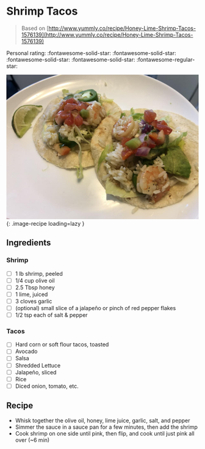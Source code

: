 # Shrimp Tacos

> Based on [http://www.yummly.co/recipe/Honey-Lime-Shrimp-Tacos-1576139](http://www.yummly.co/recipe/Honey-Lime-Shrimp-Tacos-1576139)

<!-- {cts} rating=4; (User can specify rating on scale of 1-5) -->

Personal rating: :fontawesome-solid-star: :fontawesome-solid-star: :fontawesome-solid-star: :fontawesome-solid-star: :fontawesome-regular-star:

<!-- {cte} -->

<!-- {cts} name_image=shrimp_tacos.jpg; (User can specify image name) -->

![shrimp_tacos.jpg](./shrimp_tacos.jpg){: .image-recipe loading=lazy }

<!-- {cte} -->

## Ingredients

### Shrimp

- [ ] 1 lb shrimp, peeled
- [ ] 1/4 cup olive oil
- [ ] 2.5 Tbsp honey
- [ ] 1 lime, juiced
- [ ] 3 cloves garlic
- [ ] (optional) small slice of a jalapeño or pinch of red pepper flakes
- [ ] 1/2 tsp each of salt & pepper

### Tacos

- [ ] Hard corn or soft flour tacos, toasted
- [ ] Avocado
- [ ] Salsa
- [ ] Shredded Lettuce
- [ ] Jalapeño, sliced
- [ ] Rice
- [ ] Diced onion, tomato, etc.

## Recipe

- Whisk together the olive oil, honey, lime juice, garlic, salt, and pepper
- Simmer the sauce in a sauce pan for a few minutes, then add the shrimp
- Cook shrimp on one side until pink, then flip, and cook until just pink all over (~6 min)
